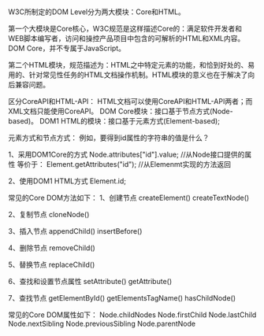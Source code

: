 ##
W3C所制定的DOM Level分为两大模块：Core和HTML。

第一个大模块是Core核心，W3C规范是这样描述Core的：满足软件开发者和WEB脚本编写者，访问和操控产品项目中包含的可解析的HTML和XML内容。DOM Core，并不专属于JavaScript。

第二个HTML模块，规范描述为：HTML之中特定元素的功能，和恰到好处的、易用的、针对常见性任务的HTML文档操作机制。HTML模块的意义也在于解决了向后兼容问题。

区分CoreAPI和HTML-API：
HTML文档可以使用CoreAPI和HTML-API两者；而XML文档只能使用CoreAPI。
DOM Core模块：接口基于节点方式(Node-based)。
DOM1 HTML的模块：接口基于元素方式(Element-based);

元素方式和节点方式：
例如，要得到id属性的字符串的值是什么？

1、采用DOM1Core的方式
Node.attributes["id"].value; //从Node接口提供的属性
等价于：
Element.getAttributes("id"); //从Elemenmt实现的方法返回

2、使用DOM1 HTML方式
Element.id;


常见的Core DOM方法如下：
1、创建节点
createElement()
createTextNode()

2、复制节点
cloneNode()

3、插入节点
appendChild()
insertBefore()

4、删除节点
removeChild()

5、替换节点
replaceChild()

6、查找和设置节点属性
setAttribute()
getAttribute()

7、查找节点
getElementById()
getElementsTagName()
hasChildNode()

常见的Core DOM属性如下：
Node.childNodes
Node.firstChild
Node.lastChild
Node.nextSibling
Node.previousSibling
Node.parentNode


